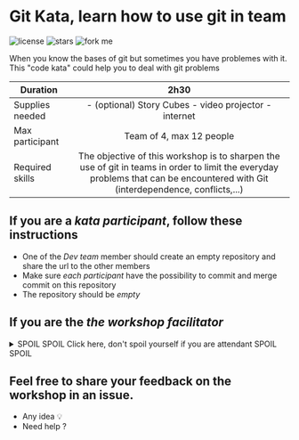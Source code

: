 # Git Kata, learn how to use git in team

![license](https://img.shields.io/github/license/Slashgear/git-kata.svg)
![stars](https://img.shields.io/github/stars/Slashgear/git-kata.svg?style=social)
![fork me](https://img.shields.io/github/forks/Slashgear/git-kata.svg?style=social)

When you know the bases of git but sometimes you have problemes with it. This "code kata" could help you to deal with git problems

| Duration        |                                                                                      2h30                                                                                      |
|-----------------|:------------------------------------------------------------------------------------------------------------------------------------------------------------------------------:|
| Supplies needed |                                                              - (optional) Story Cubes - video projector - internet                                                             |
| Max participant |                                                                            Team of 4, max 12 people                                                                            |
| Required skills | The objective of this workshop is to sharpen the use of git in teams in order to limit the everyday problems that can be encountered with Git (interdependence, conflicts,...) |

## If you are a *kata participant*, follow these instructions

* One of the _Dev team_ member should create an empty repository and share the url to the other members
* Make sure *each participant* have the possibility to commit and merge commit on this repository
* The repository should be *empty*

## If you are the *the workshop facilitator*

<details>
  <summary>SPOIL SPOIL Click here, don't spoil yourself if you are attendant SPOIL SPOIL</summary>
  
  ### As a facilitator, your role will be to accompany the teams during the 2h30 workshop.

  You need to:

  * an internet connection
  * a video projector
  * (optional) [Story cubes](https://fr.asmodee.com/fr/games/story-cubes/) 
  
  ## Step 1: Explain the rules
  
  **READ**
  *As a team you will have to write a story. Each participant will have to write 2 sentences.
  You have 5 minutes to agree on the story to tell and share who should write which part.
  You should not talk about how you will organize yourself on the repository. (You can use _Story cubes_ to generate the story)
  I must be able to find the author of each sentence.
  The story must be consistent and respect the concordance of time.*
  
  
  ## Step 2: Split the team
  
  Make sure that the participants of the same team are positioned as far as possible in the room. They must not see what is displayed on their colleague's PC.

  **READ** 
  *You must not communicate with others by any means. You can only communicate through the Github interface.*
  
  ## Step 3: Simmer for a maximum of 45 minutes
  
  Let them do as they can for a maximum of 45 minutes. They should normally encounter several problems.
  If the team is doing well, introduce a new rule after 20 minutes.

  **READ**
  *You must write a back cover in another file*
  
  Take notes on what went wrong.
  
  ## Step 4: Debrief with the team
  
  You must look at the branches of the git tree. Talk about the problems encountered.

  Let the team propose methods that would avoid worries. If the team has no ideas, suggest your ideas.
  
  - Always start on a branch
  - Use PR to let your friend read your content
  - Use Merge, Rebase 
  
  
  ## Step 5: Starting from the beginning, this time it's the right one.
  
  All in the title.
</details>

## Feel free to share your feedback on the workshop in an issue.

- Any idea :bulb:
- Need help ?
